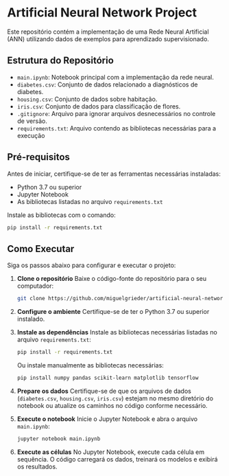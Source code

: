 # Artificial Neural Network Project

Este repositório contém a implementação de uma Rede Neural Artificial (ANN) utilizando dados de exemplos para aprendizado supervisionado.

## Estrutura do Repositório

- `main.ipynb`: Notebook principal com a implementação da rede neural.
- `diabetes.csv`: Conjunto de dados relacionado a diagnósticos de diabetes.
- `housing.csv`: Conjunto de dados sobre habitação.
- `iris.csv`: Conjunto de dados para classificação de flores.
- `.gitignore`: Arquivo para ignorar arquivos desnecessários no controle de versão.
- `requirements.txt`: Arquivo contendo as bibliotecas necessárias para a execução

## Pré-requisitos

Antes de iniciar, certifique-se de ter as ferramentas necessárias instaladas:

- Python 3.7 ou superior
- Jupyter Notebook
- As bibliotecas listadas no arquivo `requirements.txt`

Instale as bibliotecas com o comando:

```bash
pip install -r requirements.txt
```

## Como Executar

Siga os passos abaixo para configurar e executar o projeto:

1. **Clone o repositório**
   Baixe o código-fonte do repositório para o seu computador:

   ```bash
   git clone https://github.com/miguelgrieder/artificial-neural-network.git
   ```

2. **Configure o ambiente**
   Certifique-se de ter o Python 3.7 ou superior instalado.

3. **Instale as dependências**
   Instale as bibliotecas necessárias listadas no arquivo `requirements.txt`:

   ```bash
   pip install -r requirements.txt
   ```

   Ou instale manualmente as bibliotecas necessárias:

   ```bash
   pip install numpy pandas scikit-learn matplotlib tensorflow
   ```

4. **Prepare os dados**
   Certifique-se de que os arquivos de dados (`diabetes.csv`, `housing.csv`, `iris.csv`) estejam no mesmo diretório do notebook ou atualize os caminhos no código conforme necessário.

5. **Execute o notebook**
   Inicie o Jupyter Notebook e abra o arquivo `main.ipynb`:

   ```bash
   jupyter notebook main.ipynb
   ```

6. **Execute as células**
   No Jupyter Notebook, execute cada célula em sequência. O código carregará os dados, treinará os modelos e exibirá os resultados.
